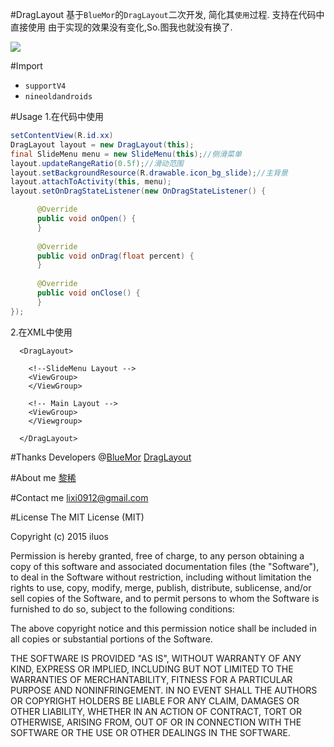 #DragLayout
基于`BlueMor`的`DragLayout`二次开发, 简化其`使用`过程. 支持在代码中直接使用
由于实现的效果没有变化,So.图我也就没有换了.

![](https://github.com/BlueMor/DragLayout/raw/master/screenshots/123.gif)


#Import

* `supportV4`
* `nineoldandroids`

#Usage
1.在代码中使用 
```java
setContentView(R.id.xx)
DragLayout layout = new DragLayout(this);
final SlideMenu menu = new SlideMenu(this);//侧滑菜单
layout.updateRangeRatio(0.5f);//滑动范围
layout.setBackgroundResource(R.drawable.icon_bg_slide);//主背景
layout.attachToActivity(this, menu);
layout.setOnDragStateListener(new OnDragStateListener() {

      @Override
      public void onOpen() {
      }
      
      @Override
      public void onDrag(float percent) {
      }
      
      @Override
      public void onClose() {
      }
});
```
2.在XML中使用
```
  <DragLayout>
  
    <!--SlideMenu Layout -->
    <ViewGroup>
    </ViewGroup>
    
    <!-- Main Layout -->
    <ViewGroup>
    </Viewgroup>
    
  </DragLayout>
```
#Thanks
Developers @[BlueMor](https://github.com/BlueMor) [DragLayout](https://github.com/BlueMor/DragLayout "原项目地址")

#About me
[黎稀](http://qxu1142210252.my3w.com/ "备案中")

#Contact me
lixi0912@gmail.com

#License
The MIT License (MIT)

Copyright (c) 2015 iluos

Permission is hereby granted, free of charge, to any person obtaining a copy
of this software and associated documentation files (the "Software"), to deal
in the Software without restriction, including without limitation the rights
to use, copy, modify, merge, publish, distribute, sublicense, and/or sell
copies of the Software, and to permit persons to whom the Software is
furnished to do so, subject to the following conditions:

The above copyright notice and this permission notice shall be included in all
copies or substantial portions of the Software.

THE SOFTWARE IS PROVIDED "AS IS", WITHOUT WARRANTY OF ANY KIND, EXPRESS OR
IMPLIED, INCLUDING BUT NOT LIMITED TO THE WARRANTIES OF MERCHANTABILITY,
FITNESS FOR A PARTICULAR PURPOSE AND NONINFRINGEMENT. IN NO EVENT SHALL THE
AUTHORS OR COPYRIGHT HOLDERS BE LIABLE FOR ANY CLAIM, DAMAGES OR OTHER
LIABILITY, WHETHER IN AN ACTION OF CONTRACT, TORT OR OTHERWISE, ARISING FROM,
OUT OF OR IN CONNECTION WITH THE SOFTWARE OR THE USE OR OTHER DEALINGS IN THE
SOFTWARE.
